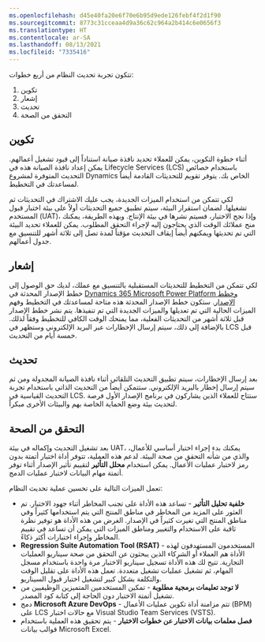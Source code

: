 ```yaml
---
ms.openlocfilehash: d45e40fa20e6f70e6b95d9ede126febf4f2d1f90
ms.sourcegitcommit: 8773c31cceaa4d9a36c62c964a2b414c6e0656f3
ms.translationtype: HT
ms.contentlocale: ar-SA
ms.lasthandoff: 08/13/2021
ms.locfileid: "7335416"
---
```

تتكون تجربة تحديث النظام من أربع خطوات:

1. تكوين
1. إشعار
1. تحديث
1. التحقق من الصحة

## <a name="configure"></a>تكوين
أثناء خطوة التكوين، يمكن للعملاء تحديد نافذة صيانة استناداً إلى قيود تشغيل أعمالهم. يمكن إعداد نافذة الصيانة هذه في Lifecycle Services (LCS) باستخدام خصائص التحديث المتوفرة لمشروع Dynamics الخاص بك. يتوفر تقويم للتحديثات القادمة أيضاً لمساعدتك في التخطيط.

لكي تتمكن من استخدام الميزات الجديدة، يجب عليك الاشتراك في التحديثات ثم تشغيلها. لضمان استقرار البيئة، سيتم تطبيق جميع التحديثات أولاً على بيئة اختبار قبول المستخدم (UAT)، وإذا نجح الاختبار، فسيتم نشرها في بيئة الإنتاج. وبهذه الطريقة، يمكنك منح عملائك الوقت الذي يحتاجون إليه لإجراء التحقق المطلوب. يمكن للعملاء تحديد البيئة التي تم تحديثها ويمكنهم أيضاً إيقاف التحديث مؤقتاً لمدة تصل إلى ثلاثة أشهر للتنسيق مع جدول أعمالهم.

## <a name="notice"></a>إشعار
لكي تتمكن من التخطيط للتحديثات المستقبلية بالتنسيق مع عملك، لديك حق الوصول إلى خطط الإصدار المحدثة في [Dynamics 365 Microsoft Power Platform وخطط الإصدار](/dynamics365/release-plans/?azure-portal=true). ستكون خطط الإصدار المحدثة هذه متاحة لمساعدتك في التخطيط وفهم الميزات الحالية التي تم تعديلها والميزات الجديدة التي تم تنفيذها. يتم نشر خطط الإصدار قبل ثلاثة أشهر من التحديثات الفعلية، مما يمنحك الوقت الكافي للتخطيط وفقاً لذلك. بالإضافة إلى ذلك، سيتم إرسال الإخطارات عبر البريد الإلكتروني وستظهر في LCS قبل خمسة أيام من التحديث.

## <a name="update"></a>تحديث
بعد إرسال الإخطارات، سيتم تطبيق التحديث التلقائي أثناء نافذة الصيانة المجدولة ومن ثم سيتم إرسال إخطار بالبريد الإلكتروني. ستتمكن أيضاً من التحديث الذاتي باستخدام تجربة التحديث القياسية في LCS. ستتاح للعملاء الذين يشاركون في برنامج الإصدار الأول فرصة لتحديث بيئة وضع الحماية الخاصة بهم والبيئات الأخرى مبكراً. 

## <a name="validate"></a>التحقق من الصحة
بعد تشغيل التحديث وإكماله في بيئة UAT، يمكنك بدء إجراء اختبار أساسي للأعمال، والذي من شأنه التحقق من صحة البيئة. لدعم هذه العملية، تتوفر أداة اختبار أتمتة بدون رمز لاختبار عمليات الأعمال. يمكن استخدام **محلل التأثير** لتقييم تأثير الإصدار أثناء توفر أتمتة مهام البيانات لاختبار عمليات الدمج.

تعمل الميزات التالية على تحسين عملية تحديث النظام:

- **خلفية تحليل التأثير** - تساعد هذه الأداة على تجنب المخاطر أثناء جهود الاختبار. تم العثور على المزيد من المخاطر في مناطق المنتج التي يتم استخدامها كثيراً وفي مناطق المنتج التي تغيرت كثيراً في الإصدار. الغرض من هذه الأداة هو توفير نظرة ثاقبة على الاستخدام والتغيير ومناطق الميزات التي يمكن أن تساعد في تقييم المخاطر وإجراء اختبارات أكثر ذكاءً.
- **Regression Suite Automation Tool (RSAT)** - المستخدمون المستهدفون لهذه الأداة هم العملاء أو الشركاء الذين يبحثون عن التحقق من صحة سيناريو العمليات التجارية. تتيح لك هذه الأداة تسجيل سيناريو الاختبار مرة واحدة باستخدام مسجل المهام، ثم تشغيل عمليات تشغيل متعددة. تعمل هذه الأداة على تقليل الوقت والتكلفة بشكل كبير لتشغيل اختبار قبول السيناريو.
- **لا توجد تعليمات برمجية مطلوبة** - تمكين المستخدمين المتميزين الوظيفيين من تشغيل أتمتة الاختبار دون الحاجة إلى كتابة كود المصدر.
- دمج **Microsoft Azure DevOps** - تتم مزامنة أداة تكوين عمليات الأعمال (BPM) على LCS مع حالات اختبار Visual Studio Team Services (VSTS).
- **فصل معلمات بيانات الاختبار عن خطوات الاختبار** - يتم تحقيق هذه العملية باستخدام قوالب بيانات Microsoft Excel.

